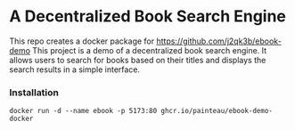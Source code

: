 # A Decentralized Book Search Engine

This repo creates a docker package for https://github.com/j2qk3b/ebook-demo
This project is a demo of a decentralized book search engine. It allows users to search for books based on their titles and displays the search results in a simple interface.

### Installation


``` shell
docker run -d --name ebook -p 5173:80 ghcr.io/painteau/ebook-demo-docker
```
